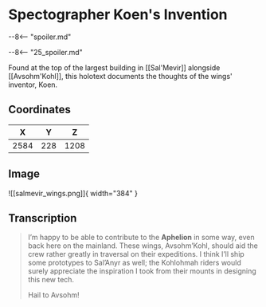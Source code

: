 # Spectographer Koen's Invention

--8<-- "spoiler.md"

--8<-- "25_spoiler.md"

Found at the top of the largest building in [[Sal'Mevir]] alongside [[Avsohm'Kohl]], this holotext documents the thoughts of the wings' inventor, Koen.

## Coordinates
| **X** | **Y** | **Z** |
| :---: | :---: | :---: |
| 2584  |  228  | 1208  |

## Image

![[salmevir_wings.png]]{ width="384" }

## Transcription
> I’m happy to be able to contribute to the **Aphelion** in some way, even back here on the mainland. These wings, Avsohm’Kohl, should aid the crew rather greatly in traversal on their expeditions. I think I’ll ship some prototypes to Sal’Anyr as well; the Kohlohmah riders would surely appreciate the inspiration I took from their mounts in designing this new tech.
>
> Hail to Avsohm!
